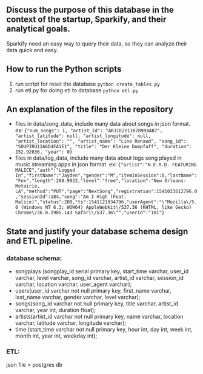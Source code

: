 ## Discuss the purpose of this database in the context of the startup, Sparkify, and their analytical goals.
Sparkify need an easy way to query their data, so they can analyze their data quick and easy.
## How to run the Python scripts
1. run script for reset the database 
`python create_tables.py`
2. run etl.py for doing etl to database
`python etl.py`
## An explanation of the files in the repository
- files in data/song_data, include many data about songs in json format. ex:
`{"num_songs": 1, "artist_id": "ARJIE2Y1187B994AB7", "artist_latitude": null, "artist_longitude": null, "artist_location": "", "artist_name": "Line Renaud", "song_id": "SOUPIRU12A6D4FA1E1", "title": "Der Kleine Dompfaff", "duration": 152.92036, "year": 0}`
- files in data/log_data, include many data about logs song played in music streaming apps in json format. ex:
`{"artist":"N.E.R.D. FEATURING MALICE","auth":"Logged In","firstName":"Jayden","gender":"M","itemInSession":0,"lastName":"Fox","length":288.9922,"level":"free","location":"New Orleans-Metairie, LA","method":"PUT","page":"NextSong","registration":1541033612796.0,"sessionId":184,"song":"Am I High (Feat. Malice)","status":200,"ts":1541121934796,"userAgent":"\"Mozilla\/5.0 (Windows NT 6.3; WOW64) AppleWebKit\/537.36 (KHTML, like Gecko) Chrome\/36.0.1985.143 Safari\/537.36\"","userId":"101"}`
## State and justify your database schema design and ETL pipeline.
### database schema: 
- songplays (songplay_id serial primary key, start_time varchar, user_id varchar, level varchar, song_id varchar, artist_id varchar, session_id varchar, location varchar, user_agent varchar);
- users(user_id varchar not null primary key, first_name varchar, last_name varchar, gender varchar, level varchar);
- songs(song_id varchar not null primary key, title varchar, artist_id varchar, year int, duration float);
- artists(artist_id varchar not null primary key, name varchar, location varchar, latitude varchar, longitude varchar);
- time (start_time varchar not null primary key, hour int, day int, week int, month int, year int, weekday int);
### ETL:
json file > postgres db
